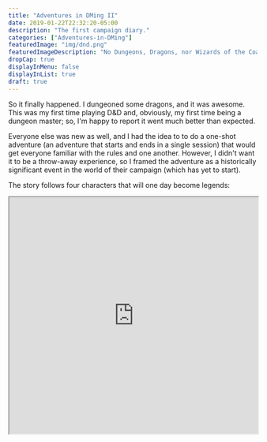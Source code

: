 ```yaml
---
title: "Adventures in DMing II"
date: 2019-01-22T22:32:20-05:00
description: "The first campaign diary."
categories: ["Adventures-in-DMing"]
featuredImage: "img/dnd.png"
featuredImageDescription: "No Dungeons, Dragons, nor Wizards of the Coast endorse my ridiculous nonsense."
dropCap: true
displayInMenu: false
displayInList: true
draft: true
---
```

So it finally happened. I dungeoned some dragons, and it was awesome. This was my first time playing D&D and, obviously, my first time being a dungeon master; so, I'm happy to report it went much better than expected.

Everyone else was new as well, and I had the idea to to do a one-shot adventure (an adventure that starts and ends in a single session) that would get everyone familiar with the rules and one another. However, I didn't want it to be a throw-away experience, so I framed the adventure as a historically significant event in the world of their campaign (which has yet to start). 

The story follows four characters that will one day become legends: 
<iframe src="https://drive.google.com/file/d/1hgp5gWK0R2wC5A1fc2rxIaxqmI-RqYpw/preview" width="100%" height="480"></iframe>
